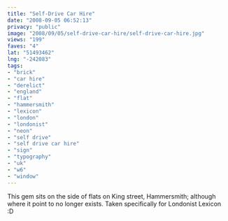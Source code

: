 ```yaml
---
title: "Self-Drive Car Hire"
date: "2008-09-05 06:52:13"
privacy: "public"
image: "2008/09/05/self-drive-car-hire/self-drive-car-hire.jpg"
views: "199"
faves: "4"
lat: "51493462"
lng: "-242083"
tags:
- "brick"
- "car hire"
- "derelict"
- "england"
- "flat"
- "hammersmith"
- "lexicon"
- "london"
- "londonist"
- "neon"
- "self drive"
- "self drive car hire"
- "sign"
- "typography"
- "uk"
- "w6"
- "window"
---
```

This gem sits on the side of flats on King street, Hammersmith; although where it point to no longer exists. Taken specifically for Londonist Lexicon :D <a href="/photos/2008/09/05/self-drive-car-hire"></a>

